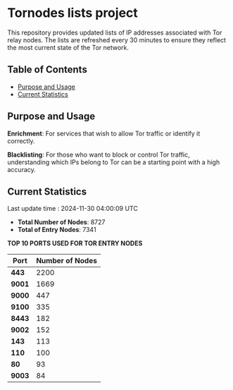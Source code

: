 # Tornodes lists project

This repository provides updated lists of IP addresses associated with Tor relay nodes. The lists are refreshed every 30 minutes to ensure they reflect the most current state of the Tor network.

## Table of Contents

- [Purpose and Usage](#purpose-and-usage)
- [Current Statistics](#current-statistics)


## Purpose and Usage

**Enrichment**: For services that wish to allow Tor traffic or identify it correctly.

**Blacklisting**: For those who want to block or control Tor traffic, understanding which IPs belong to Tor can be a starting point with a high accuracy.

## Current Statistics

Last update time : 2024-11-30 04:00:09 UTC

- **Total Number of Nodes**: 8727
- **Total of Entry Nodes**: 7341

**TOP 10 PORTS USED FOR TOR ENTRY NODES**

| **Port** | **Number of Nodes** |
|------|-----------------|
| **443**   | 2200  |
| **9001**   | 1669  |
| **9000**   | 447  |
| **9100**   | 335  |
| **8443**   | 182  |
| **9002**   | 152  |
| **143**   | 113  |
| **110**   | 100  |
| **80**   | 93  |
| **9003**   | 84  |

